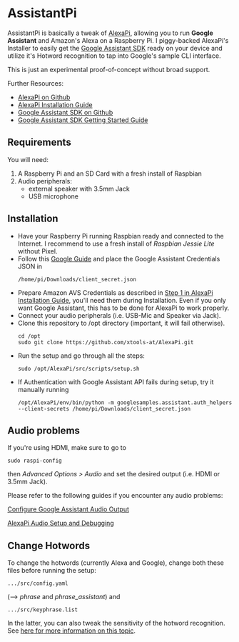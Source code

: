 # AssistantPi

AssistantPi is basically a tweak of [AlexaPi](https://github.com/alexa-pi/AlexaPi), allowing you to run **Google Assistant** and Amazon's Alexa on a Raspberry Pi.
I piggy-backed AlexaPi's Installer to easily get the [Google Assistant SDK](https://github.com/googlesamples/assistant-sdk-python) ready on your device and utilize it's Hotword recognition to tap into Google's sample CLI interface.

This is just an experimental proof-of-concept without broad support. 

Further Resources:
- [AlexaPi on Github](https://github.com/alexa-pi/AlexaPi)
- [AlexaPi Installation Guide](https://github.com/alexa-pi/AlexaPi/wiki/Installation)
- [Google Assistant SDK on Github](https://github.com/googlesamples/assistant-sdk-python)
- [Google Assistant SDK Getting Started Guide](https://developers.google.com/assistant/sdk/prototype/getting-started-pi-python)

## Requirements

You will need:

1. A Raspberry Pi and an SD Card with a fresh install of Raspbian
2. Audio peripherals:
    - external speaker with 3.5mm Jack
    - USB microphone

## Installation

- Have your Raspberry Pi running Raspbian ready and connected to the Internet. I recommend to use a fresh install of *Raspbian Jessie Lite* without Pixel.
- Follow this [Google Guide](https://developers.google.com/assistant/sdk/prototype/getting-started-pi-python/config-dev-project-and-account) and place the Google Assistant Credentials JSON in 
	```
    /home/pi/Downloads/client_secret.json
    ```
- Prepare Amazon AVS Credentials as described in [Step 1 in AlexaPi Installation Guide](https://github.com/alexa-pi/AlexaPi/wiki/Installation), you'll need them during Installation. Even if you only want Google Assistant, this has to be done for AlexaPi to work properly.
- Connect your audio peripherals (i.e. USB-Mic and Speaker via Jack).
- Clone this repository to /opt directory (important, it will fail otherwise).
	```
    cd /opt
	sudo git clone https://github.com/xtools-at/AlexaPi.git
    ```
- Run the setup and go through all the steps:
	```
    sudo /opt/AlexaPi/src/scripts/setup.sh
    ```
- If Authentication with Google Assistant API fails during setup, try it manually running
	```
    /opt/AlexaPi/env/bin/python -m googlesamples.assistant.auth_helpers --client-secrets /home/pi/Downloads/client_secret.json
    ```


## Audio problems

If you're using HDMI, make sure to go to
```
sudo raspi-config
```
then *Advanced Options > Audio* and set the desired output (i.e. HDMI or 3.5mm Jack).

Please refer to the following guides if you encounter any audio problems:

[Configure Google Assistant Audio Output](https://developers.google.com/assistant/sdk/prototype/getting-started-pi-python/configure-audio)

[AlexaPi Audio Setup and Debugging](https://github.com/alexa-pi/AlexaPi/wiki/Audio-setup-&-debugging)

## Change Hotwords
To change the hotwords (currently Alexa and Google), change both these files before running the setup:

```
.../src/config.yaml 
```
    
(--> *phrase* and *phrase_assistant*) and
    
```
.../src/keyphrase.list
```
In the latter, you can also tweak the sensitivity of the hotword recognition. See [here for more information on this topic](http://cmusphinx.sourceforge.net/wiki/faq#qhow_to_implement_hot_word_listening).

